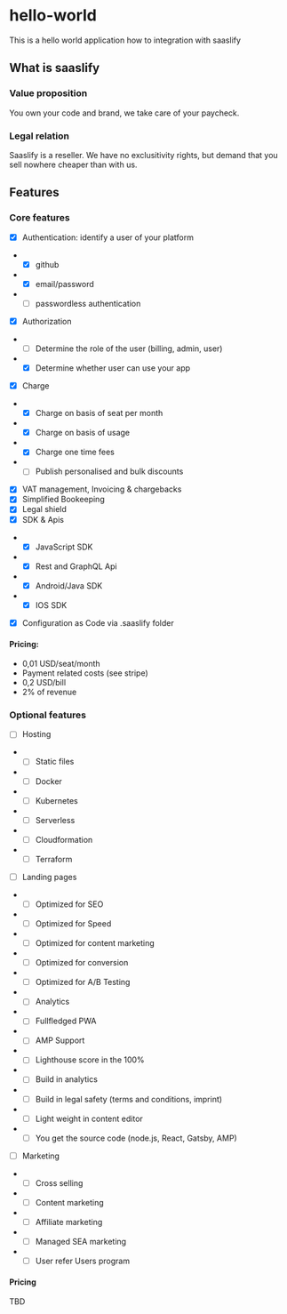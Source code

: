 # hello-world
This is a hello world application how to integration with saaslify


## What is saaslify

### Value proposition

You own your code and brand, we take care of your paycheck.

### Legal relation

Saaslify is a reseller. We have no exclusitivity rights, but demand that you sell nowhere cheaper than with us.

## Features

### Core features

- [X] Authentication: identify a user of your platform
- - [X] github
- - [X] email/password
- - [ ] passwordless authentication
- [X] Authorization
- - [ ] Determine the role of the user (billing, admin, user)
- - [X] Determine whether user can use your app
- [X] Charge
- - [X] Charge on basis of seat per month
- - [X] Charge on basis of usage
- - [X] Charge one time fees
- - [ ] Publish personalised and bulk discounts
- [X] VAT management, Invoicing & chargebacks
- [X] Simplified Bookeeping
- [X] Legal shield
- [X] SDK & Apis
- - [X] JavaScript SDK
- - [X] Rest and GraphQL Api
- - [X] Android/Java SDK
- - [X] IOS SDK
- [X] Configuration as Code via .saaslify folder

#### Pricing:

- 0,01 USD/seat/month
- Payment related costs (see stripe)
- 0,2 USD/bill
- 2% of revenue

### Optional features

- [ ] Hosting
- - [ ] Static files
- - [ ] Docker
- - [ ] Kubernetes
- - [ ] Serverless
- - [ ] Cloudformation
- - [ ] Terraform
- [ ] Landing pages
- - [ ] Optimized for SEO
- - [ ] Optimized for Speed
- - [ ] Optimized for content marketing
- - [ ] Optimized for conversion
- - [ ] Optimized for A/B Testing
- - [ ] Analytics
- - [ ] Fullfledged PWA
- - [ ] AMP Support
- - [ ] Lighthouse score in the 100%
- - [ ] Build in analytics
- - [ ] Build in legal safety (terms and conditions, imprint)
- - [ ] Light weight in content editor
- - [ ] You get the source code (node.js, React, Gatsby, AMP)
- [ ] Marketing
- - [ ] Cross selling
- - [ ] Content marketing
- - [ ] Affiliate marketing
- - [ ] Managed SEA marketing
- - [ ] User refer Users program

#### Pricing

TBD


